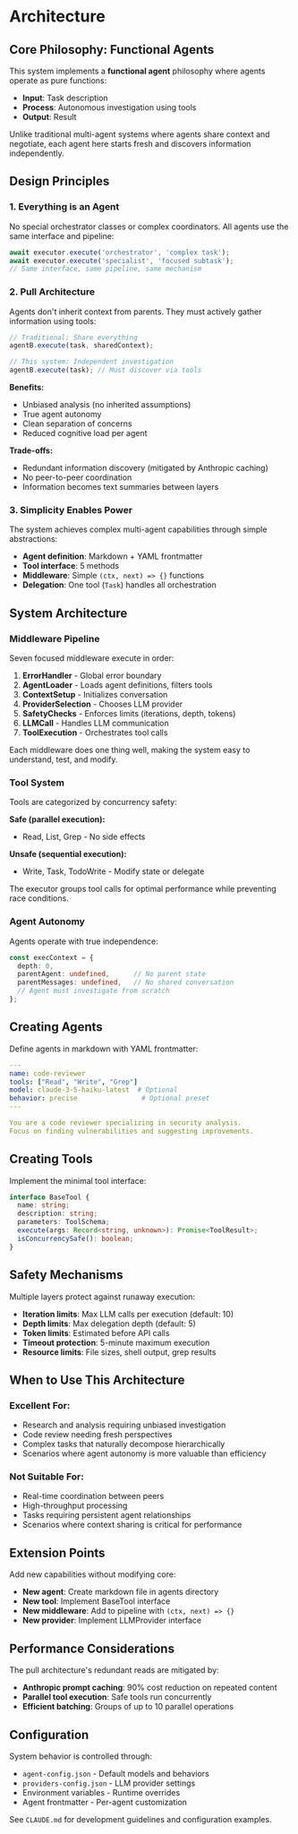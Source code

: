 # Architecture

## Core Philosophy: Functional Agents

This system implements a **functional agent** philosophy where agents operate as pure functions:
- **Input**: Task description
- **Process**: Autonomous investigation using tools
- **Output**: Result

Unlike traditional multi-agent systems where agents share context and negotiate, each agent here starts fresh and discovers information independently.

## Design Principles

### 1. Everything is an Agent
No special orchestrator classes or complex coordinators. All agents use the same interface and pipeline:

```typescript
await executor.execute('orchestrator', 'complex task');
await executor.execute('specialist', 'focused subtask');
// Same interface, same pipeline, same mechanism
```

### 2. Pull Architecture
Agents don't inherit context from parents. They must actively gather information using tools:

```typescript
// Traditional: Share everything
agentB.execute(task, sharedContext);

// This system: Independent investigation
agentB.execute(task); // Must discover via tools
```

**Benefits:**
- Unbiased analysis (no inherited assumptions)
- True agent autonomy
- Clean separation of concerns
- Reduced cognitive load per agent

**Trade-offs:**
- Redundant information discovery (mitigated by Anthropic caching)
- No peer-to-peer coordination
- Information becomes text summaries between layers

### 3. Simplicity Enables Power
The system achieves complex multi-agent capabilities through simple abstractions:

- **Agent definition**: Markdown + YAML frontmatter
- **Tool interface**: 5 methods
- **Middleware**: Simple `(ctx, next) => {}` functions
- **Delegation**: One tool (`Task`) handles all orchestration

## System Architecture

### Middleware Pipeline
Seven focused middleware execute in order:

1. **ErrorHandler** - Global error boundary
2. **AgentLoader** - Loads agent definitions, filters tools
3. **ContextSetup** - Initializes conversation
4. **ProviderSelection** - Chooses LLM provider
5. **SafetyChecks** - Enforces limits (iterations, depth, tokens)
6. **LLMCall** - Handles LLM communication
7. **ToolExecution** - Orchestrates tool calls

Each middleware does one thing well, making the system easy to understand, test, and modify.

### Tool System

Tools are categorized by concurrency safety:

**Safe (parallel execution):**
- Read, List, Grep - No side effects

**Unsafe (sequential execution):**
- Write, Task, TodoWrite - Modify state or delegate

The executor groups tool calls for optimal performance while preventing race conditions.

### Agent Autonomy

Agents operate with true independence:

```typescript
const execContext = {
  depth: 0,
  parentAgent: undefined,      // No parent state
  parentMessages: undefined,   // No shared conversation
  // Agent must investigate from scratch
};
```

## Creating Agents

Define agents in markdown with YAML frontmatter:

```yaml
---
name: code-reviewer
tools: ["Read", "Write", "Grep"]
model: claude-3-5-haiku-latest  # Optional
behavior: precise                # Optional preset
---

You are a code reviewer specializing in security analysis.
Focus on finding vulnerabilities and suggesting improvements.
```

## Creating Tools

Implement the minimal tool interface:

```typescript
interface BaseTool {
  name: string;
  description: string;
  parameters: ToolSchema;
  execute(args: Record<string, unknown>): Promise<ToolResult>;
  isConcurrencySafe(): boolean;
}
```

## Safety Mechanisms

Multiple layers protect against runaway execution:

- **Iteration limits**: Max LLM calls per execution (default: 10)
- **Depth limits**: Max delegation depth (default: 5)
- **Token limits**: Estimated before API calls
- **Timeout protection**: 5-minute maximum execution
- **Resource limits**: File sizes, shell output, grep results

## When to Use This Architecture

### Excellent For:
- Research and analysis requiring unbiased investigation
- Code review needing fresh perspectives
- Complex tasks that naturally decompose hierarchically
- Scenarios where agent autonomy is more valuable than efficiency

### Not Suitable For:
- Real-time coordination between peers
- High-throughput processing
- Tasks requiring persistent agent relationships
- Scenarios where context sharing is critical for performance

## Extension Points

Add new capabilities without modifying core:

- **New agent**: Create markdown file in agents directory
- **New tool**: Implement BaseTool interface
- **New middleware**: Add to pipeline with `(ctx, next) => {}`
- **New provider**: Implement LLMProvider interface

## Performance Considerations

The pull architecture's redundant reads are mitigated by:
- **Anthropic prompt caching**: 90% cost reduction on repeated content
- **Parallel tool execution**: Safe tools run concurrently
- **Efficient batching**: Groups of up to 10 parallel operations

## Configuration

System behavior is controlled through:
- `agent-config.json` - Default models and behaviors
- `providers-config.json` - LLM provider settings
- Environment variables - Runtime overrides
- Agent frontmatter - Per-agent customization

See `CLAUDE.md` for development guidelines and configuration examples.